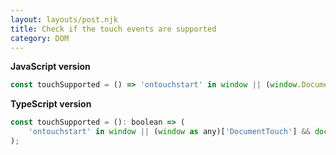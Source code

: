 ```yaml
---
layout: layouts/post.njk
title: Check if the touch events are supported
category: DOM
---
```


**JavaScript version**

```js
const touchSupported = () => 'ontouchstart' in window || (window.DocumentTouch && document instanceof window.DocumentTouch);
```

**TypeScript version**

```js
const touchSupported = (): boolean => (
    'ontouchstart' in window || (window as any)['DocumentTouch'] && document instanceof (window as any)['DocumentTouch']
);
```
